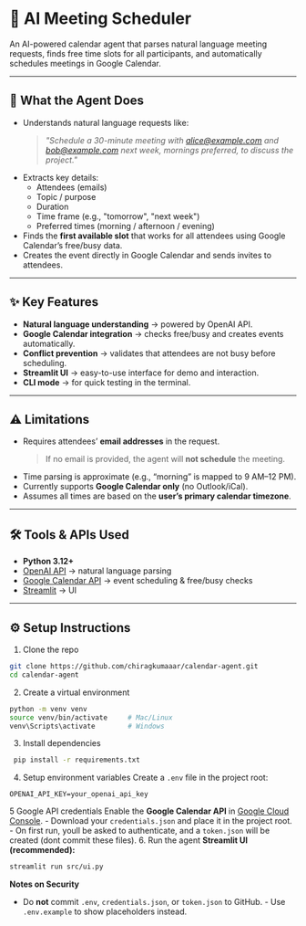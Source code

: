 # 📅 AI Meeting Scheduler

An AI-powered calendar agent that parses natural language meeting requests, finds free time slots for all participants, and automatically schedules meetings in Google Calendar.

---

## 🚀 What the Agent Does
- Understands natural language requests like:
  > *"Schedule a 30-minute meeting with alice@example.com and bob@example.com next week, mornings preferred, to discuss the project."*
- Extracts key details:
  - Attendees (emails)
  - Topic / purpose
  - Duration
  - Time frame (e.g., "tomorrow", "next week")
  - Preferred times (morning / afternoon / evening)
- Finds the **first available slot** that works for all attendees using Google Calendar’s free/busy data.
- Creates the event directly in Google Calendar and sends invites to attendees.

---

## ✨ Key Features
- **Natural language understanding** → powered by OpenAI API.
- **Google Calendar integration** → checks free/busy and creates events automatically.
- **Conflict prevention** → validates that attendees are not busy before scheduling.
- **Streamlit UI** → easy-to-use interface for demo and interaction.
- **CLI mode** → for quick testing in the terminal.

---

## ⚠️ Limitations
- Requires attendees’ **email addresses** in the request.  
  > If no email is provided, the agent will **not schedule** the meeting.
- Time parsing is approximate (e.g., “morning” is mapped to 9 AM–12 PM).
- Currently supports **Google Calendar only** (no Outlook/iCal).
- Assumes all times are based on the **user’s primary calendar timezone**.

---

## 🛠️ Tools & APIs Used
- **Python 3.12+**
- [OpenAI API](https://platform.openai.com/) → natural language parsing  
- [Google Calendar API](https://developers.google.com/calendar) → event scheduling & free/busy checks  
- [Streamlit](https://streamlit.io/) → UI   

---

## ⚙️ Setup Instructions

1. Clone the repo
```bash
git clone https://github.com/chiragkumaaar/calendar-agent.git
cd calendar-agent
```
2. Create a virtual environment
 ```bash
 python -m venv venv
 source venv/bin/activate     # Mac/Linux
 venv\Scripts\activate        # Windows
```
3. Install dependencies
```bash
 pip install -r requirements.txt
 ```
4. Setup environment variables
 Create a `.env` file in the project root:
 ```env
 OPENAI_API_KEY=your_openai_api_key
```
5 Google API credentials
 Enable the **Google Calendar API** in [Google Cloud
 Console](https://console.cloud.google.com/).  - Download your `credentials.json` and place it in the project root.  - On first run, youll be asked to authenticate, and a `token.json` will be created (dont commit these files).
6. Run the agent
 **Streamlit UI (recommended):**
 ```bash
 streamlit run src/ui.py
```
**Notes on Security**
- Do **not** commit `.env`, `credentials.json`, or `token.json` to GitHub.  - Use `.env.example` to show placeholders instead.  

